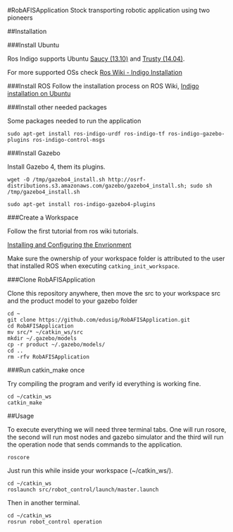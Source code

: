 #RobAFISApplication
Stock transporting robotic application using two pioneers

##Installation

###Install Ubuntu

Ros Indigo supports Ubuntu [Saucy (13.10)]() and [Trusty (14.04)](http://releases.ubuntu.com/14.04/).

For more supported OSs check [Ros Wiki - Indigo Installation](http://wiki.ros.org/indigo/Installation)

###Install ROS
Follow the installation process on ROS Wiki, 
[Indigo installation on Ubuntu](http://wiki.ros.org/indigo/Installation/Ubuntu)

###Install other needed packages

Some packages needed to run the application

```
sudo apt-get install ros-indigo-urdf ros-indigo-tf ros-indigo-gazebo-plugins ros-indigo-control-msgs
```

###Install Gazebo

Install Gazebo 4, them its plugins.

```
wget -O /tmp/gazebo4_install.sh http://osrf-distributions.s3.amazonaws.com/gazebo/gazebo4_install.sh; sudo sh /tmp/gazebo4_install.sh

sudo apt-get install ros-indigo-gazebo4-plugins
```

###Create a Workspace

Follow the first tutorial from ros wiki tutorials.

[Installing and Configuring the Envrionment](http://wiki.ros.org/ROS/Tutorials/InstallingandConfiguringROSEnvironment)

Make sure the ownership of your workspace folder is attributed to the user that installed ROS when executing `catking_init_workspace`.

###Clone RobAFISApplication

Clone this repository anywhere, then move the src to your workspace src and the product model to your gazebo folder

```
cd ~
git clone https://github.com/edusig/RobAFISApplication.git
cd RobAFISApplication
mv src/* ~/catkin_ws/src
mkdir ~/.gazebo/models
cp -r product ~/.gazebo/models/
cd ..
rm -rfv RobAFISApplication
```

###Run catkin_make once

Try compiling the program and verify id everything is working fine.

```
cd ~/catkin_ws
catkin_make
```

##Usage

To execute everything we will need three terminal tabs. One will run rosore, the second will run most nodes and gazebo simulator and the third will run the operation node that sends commands to the application.

```
roscore
```

Just run this while inside your workspace (~/catkin_ws/).

```
cd ~/catkin_ws
roslaunch src/robot_control/launch/master.launch
```

Then in another terminal.

```
cd ~/catkin_ws
rosrun robot_control operation
```